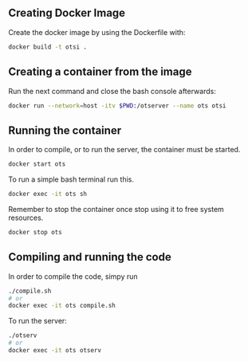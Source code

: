 ## Creating Docker Image

Create the docker image by using the Dockerfile with:
```sh
docker build -t otsi .
```

## Creating a container from the image

Run the next command and close the bash console afterwards:
```sh
docker run --network=host -itv $PWD:/otserver --name ots otsi
```

## Running the container

In order to compile, or to run the server, the container must be started.
```sh
docker start ots
```

To run a simple bash terminal run this.
```sh
docker exec -it ots sh
```

Remember to stop the container once stop using it to free system resources.
```sh
docker stop ots
```

## Compiling and running the code

In order to compile the code, simpy run
```sh
./compile.sh
# or
docker exec -it ots compile.sh
```

To run the server:
```sh
./otserv
# or
docker exec -it ots otserv
```
